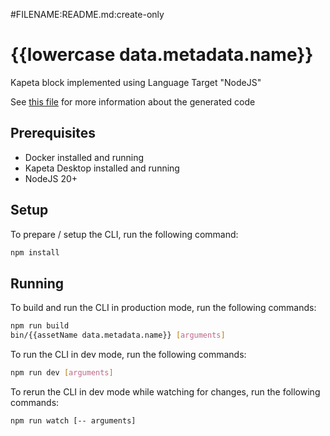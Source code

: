 #FILENAME:README.md:create-only
# {{lowercase data.metadata.name}}

Kapeta block implemented using Language Target "NodeJS"

See [this file](kapeta.md) for more information about the generated code

## Prerequisites
- Docker installed and running
- Kapeta Desktop installed and running
- NodeJS 20+

## Setup

To prepare / setup the CLI, run the following command:
```bash
npm install
```

## Running
To build and run the CLI in production mode, run the following commands:
```bash
npm run build
bin/{{assetName data.metadata.name}} [arguments]
```

To run the CLI in dev mode, run the following commands:
```bash
npm run dev [arguments]
```

To rerun the CLI in dev mode while watching for changes, run the following commands:
```bash
npm run watch [-- arguments]
```